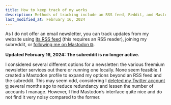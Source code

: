 ```yaml
---
title: How to keep track of my works
description: Methods of tracking include an RSS feed, Reddit, and Mastodon
last_modified_at: February 16, 2024
---
```


As I do not offer an email newsletter, you can track updates from my website using <a href="/feed.xml" target="_blank">its RSS feed</a> (this requires an RSS reader), joining my subreddit, or <a href="https://mastodon.social/@schizoidnightmares" target="_blank">following me on Mastodon ⧉</a>.

**Updated February 16, 2024: The subreddit is no longer active.**

I considered several different options for a newsletter: the various freemium newsletter services out there or running one locally. None seem feasible. I created a Mastodon profile to expand my options beyond an RSS feed and the subreddit. This may seem odd, considering I <a href="https://www.reddit.com/r/SchizoidNightmares/comments/zjkyap/leaving_twitter/" target="_blank">deleted my Twitter account ⧉</a> several months ago to reduce redundancy and lessen the number of accounts I manage. However, I find Mastodon’s interface quite nice and do not find it very noisy compared to the former.